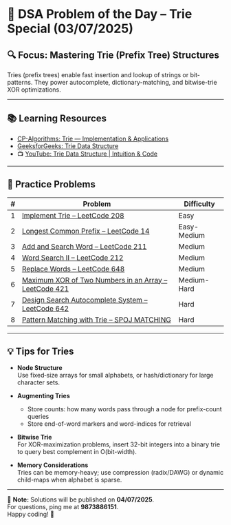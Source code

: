 # 📘 DSA Problem of the Day – Trie Special (03/07/2025)

## 🔍 Focus: Mastering Trie (Prefix Tree) Structures

Tries (prefix trees) enable fast insertion and lookup of strings or bit-patterns. They power autocomplete, dictionary-matching, and bitwise-trie XOR optimizations.

---

## 📚 Learning Resources

- [CP-Algorithms: Trie — Implementation & Applications](https://cp-algorithms.com/string/aho_corasick.html)  
- [GeeksforGeeks: Trie Data Structure](https://www.geeksforgeeks.org/trie-insert-and-search/)  
- 📺 [YouTube: Trie Data Structure | Intuition & Code](https://youtu.be/dBGUmUQhjaM?si=vMPBKjXF9nEnymai)  

---

## 🧩 Practice Problems

| #  | Problem                                                                                                        | Difficulty     |
|----|----------------------------------------------------------------------------------------------------------------|----------------|
| 1  | [Implement Trie – LeetCode 208](https://leetcode.com/problems/implement-trie-prefix-tree/)                    | Easy           |
| 2  | [Longest Common Prefix – LeetCode 14](https://leetcode.com/problems/longest-common-prefix/)                   | Easy-Medium    |
| 3  | [Add and Search Word – LeetCode 211](https://leetcode.com/problems/add-and-search-word-data-structure-design/) | Medium         |
| 4  | [Word Search II – LeetCode 212](https://leetcode.com/problems/word-search-ii/)                                 | Medium         |
| 5  | [Replace Words – LeetCode 648](https://leetcode.com/problems/replace-words/)                                   | Medium         |
| 6  | [Maximum XOR of Two Numbers in an Array – LeetCode 421](https://leetcode.com/problems/maximum-xor-of-two-numbers-in-an-array/) | Medium-Hard    |
| 7  | [Design Search Autocomplete System – LeetCode 642](https://leetcode.com/problems/design-search-autocomplete-system/) | Hard           |
| 8  | [Pattern Matching with Trie – SPOJ MATCHING](https://www.spoj.com/problems/MATCHING/)                           | Hard           |

---

## 💡 Tips for Tries

- **Node Structure**  
  Use fixed‐size arrays for small alphabets, or hash/dictionary for large character sets.

- **Augmenting Tries**  
  - Store counts: how many words pass through a node for prefix-count queries  
  - Store end-of-word markers and word-indices for retrieval

- **Bitwise Trie**  
  For XOR-maximization problems, insert 32-bit integers into a binary trie to query best complement in O(bit-width).

- **Memory Considerations**  
  Tries can be memory-heavy; use compression (radix/DAWG) or dynamic child-maps when alphabet is sparse.

---

📢 **Note:** Solutions will be published on **04/07/2025**.  
For questions, ping me at **9873886151**.  
Happy coding! 🚀  

